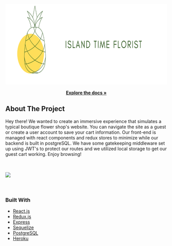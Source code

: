 <!-- PROJECT LOGO -->
<br />
<div align="center">
  <a href="https://github.com/fsedd/Island-Time-Florist">
    <img src="/public/Media/logo.png" alt="Logo" width="700" height="250">
  </a>

  <p align="center">
    <a href="https://github.com/fseddo/Island-Time-Florist"><strong>Explore the docs »</strong></a>
    <br />
  </p>
</div>



<!-- ABOUT THE PROJECT -->
## About The Project
<div>
    <p>
    Hey there! We wanted to create an immersive experience that simulates a typical boutique flower shop's website. You can navigate the site as a guest or create a user account to save your cart information. Our front-end is managed with react components and redux stores to minimize while our backend is built in postgreSQL. We have some gatekeeping middleware set up using JWT's to protect our routes and we utilized local storage to get our guest cart working. Enjoy browsing!
  </p>
    <br>
  <br>
  <a href="https://island-time-florist.herokuapp.com"><img src = "https://f.ipv7.sh/qxqqpd.png"></a>
</div>

<br>
<br>

### Built With

* [React.js](https://reactjs.org/)
* [Redux.js](https://redux.js.org/)
* [Express](https://expressjs.com/)
* [Sequelize](https://sequelize.org/)
* [PostgreSQL](https://www.postgresql.org/)
* [Heroku](https://heroku.com)
